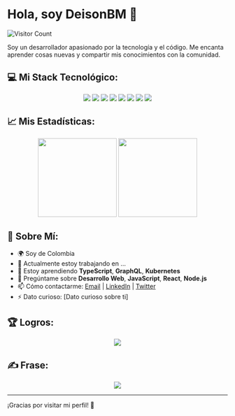 # Hola, soy DeisonBM 👋

![Visitor Count](https://komarev.com/ghpvc/?username=DeisonBM&color=brightgreen)

Soy un desarrollador apasionado por la tecnología y el código. Me encanta aprender cosas nuevas y compartir mis conocimientos con la comunidad.

## 💻 Mi Stack Tecnológico:
<p align="center">
  <img src="https://img.shields.io/badge/Next.js-black?style=for-the-badge&logo=next.js&logoColor=white"/>
  <img src="https://img.shields.io/badge/Svelte-%23f1413d.svg?&style=for-the-badge&logo=svelte&logoColor=white"/>
  <img src="https://img.shields.io/badge/Node.js-339933?style=for-the-badge&logo=nodedotjs&logoColor=white"/>
  <img src="https://img.shields.io/badge/JavaScript-%23F7DF1E.svg?&style=for-the-badge&logo=javascript&logoColor=black"/>
  <img src="https://img.shields.io/badge/TypeScript-%23007ACC.svg?&style=for-the-badge&logo=typescript&logoColor=white"/>
  <img src="https://img.shields.io/badge/AWS-%23FF9900.svg?&style=for-the-badge&logo=amazon-aws&logoColor=white"/>
  <img src="https://img.shields.io/badge/Google%20Cloud-%234285F4.svg?&style=for-the-badge&logo=google-cloud&logoColor=white"/>
  <img src="https://img.shields.io/badge/Docker-%230db7ed.svg?&style=for-the-badge&logo=docker&logoColor=white"/>
</p>

## 📈 Mis Estadísticas:
<p align="center">
  <img height="180em" src="https://github-readme-stats.vercel.app/api?username=DeisonBM&show_icons=true&theme=radical"/>
  <img height="180em" src="https://github-readme-stats.vercel.app/api/top-langs/?username=DeisonBM&layout=compact&theme=radical"/>
</p>

## 💬 Sobre Mí:
- 🌍 Soy de Colombia
- 🔭 Actualmente estoy trabajando en ...
- 🌱 Estoy aprendiendo **TypeScript**, **GraphQL**, **Kubernetes**
- 💬 Pregúntame sobre **Desarrollo Web**, **JavaScript**, **React**, **Node.js**
- 📫 Cómo contactarme: [Email](mailto:tu-email@gmail.com) | [LinkedIn](https://www.linkedin.com/in/tu-perfil) | [Twitter](https://twitter.com/tu-usuario)
- ⚡ Dato curioso: [Dato curioso sobre ti]

## 🏆 Logros:
<p align="center">
  <img src="https://github-profile-trophy.vercel.app/?username=DeisonBM&theme=darkhub"/>
</p>

## ✍️ Frase:
<p align="center">
  <img src="https://quotes-github-readme.vercel.app/api?type=horizontal&theme=radical"/>
</p>

---

¡Gracias por visitar mi perfil! 🚀
